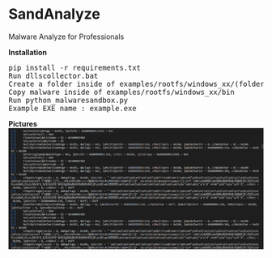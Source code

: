 # SandAnalyze
Malware Analyze for Professionals

<b>Installation</b>
<pre>
pip install -r requirements.txt
Run dllscollector.bat
Create a folder inside of examples/rootfs/windows_xx/(folder name is bin)
Copy malware inside of examples/rootfs/windows_xx/bin
Run python_malwaresandbox.py
Example EXE name : example.exe
</pre>
<b>Pictures</b>
<br>
<img src="pic/test1.png" />

